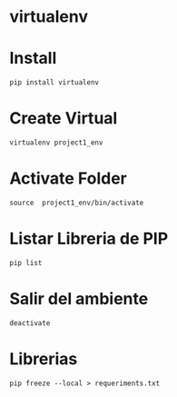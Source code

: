 # virtualenv

# Install
```
pip install virtualenv
```

# Create Virtual
```
virtualenv project1_env
```

# Activate Folder
```
source  project1_env/bin/activate
```

# Listar Libreria de PIP
```
pip list
```

# Salir del ambiente
```
deactivate
```
# Librerias
```
pip freeze --local > requeriments.txt
```
